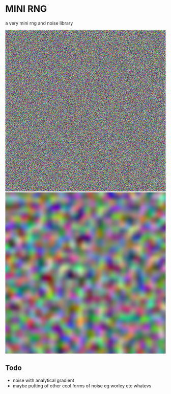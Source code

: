 # MINI RNG
a very mini rng and noise library

![](khash.png)
![](noise.png)

## Todo
* noise with analytical gradient
* maybe putting of other cool forms of noise eg worley etc whatevs